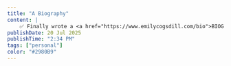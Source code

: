 ```yaml
---
title: "A Biography"
content: |
    ✅ Finally wrote a <a href="https://www.emilycogsdill.com/bio">BIOGRAPHY</a> lmao
publishDate: 20 Jul 2025
publishTime: "2:34 PM"
tags: ["personal"]
color: "#2980B9"
---
```


